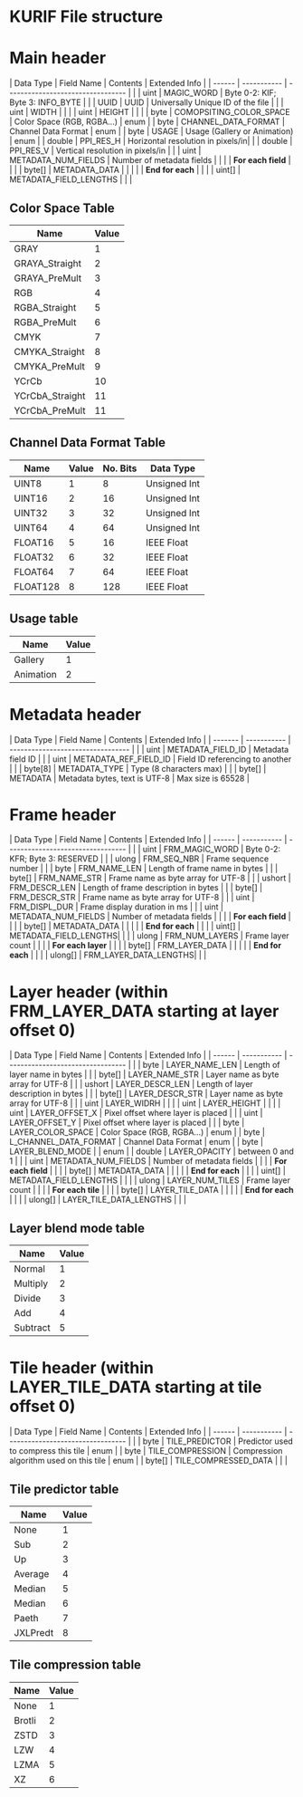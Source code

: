# KURIF File structure

# Main header
| Data Type | Field Name            | Contents                          | Extended Info |
| ------  | -----------             | --------------------------------- | |
| uint    | MAGIC_WORD              | Byte 0-2: KIF; Byte 3: INFO_BYTE  | |
| UUID    | UUID                    | Universally Unique ID of the file | |
| uint    | WIDTH                   |                                   | |
| uint    | HEIGHT                  |                                   | |
| byte    | COMOPSITING_COLOR_SPACE | Color Space (RGB, RGBA...)        | enum |
| byte    | CHANNEL_DATA_FORMAT     | Channel Data Format               | enum |
| byte    | USAGE                   | Usage (Gallery or Animation)      | enum |
| double  | PPI_RES_H               | Horizontal resolution in pixels/in| |
| double  | PPI_RES_V               | Vertical resolution in pixels/in  | |
| uint    | METADATA_NUM_FIELDS     | Number of metadata fields         | |
|         | **For each field**      |                                   | |
| byte[]  | METADATA_DATA           |                                   | |
|         | **End for each**        |                                   | |
| uint[]  | METADATA_FIELD_LENGTHS  |                                   | |

## Color Space Table
| Name                       | Value |
| -------------------------- | ----- |
| GRAY                       | 1     |
| GRAYA_Straight             | 2     |
| GRAYA_PreMult              | 3     |
| RGB                        | 4     |
| RGBA_Straight              | 5     |
| RGBA_PreMult               | 6     |
| CMYK                       | 7     |
| CMYKA_Straight             | 8     |
| CMYKA_PreMult              | 9     |
| YCrCb                      | 10    |
| YCrCbA_Straight            | 11    |
| YCrCbA_PreMult             | 11    |

## Channel Data Format Table
| Name                       | Value | No. Bits | Data Type    |
| -------------------------- | ----- | -------- | ------------ |
| UINT8                      | 1     | 8        | Unsigned Int |
| UINT16                     | 2     | 16       | Unsigned Int |
| UINT32                     | 3     | 32       | Unsigned Int |
| UINT64                     | 4     | 64       | Unsigned Int |
| FLOAT16                    | 5     | 16       | IEEE Float   |
| FLOAT32                    | 6     | 32       | IEEE Float   |
| FLOAT64                    | 7     | 64       | IEEE Float   |
| FLOAT128                   | 8     | 128      | IEEE Float   |

## Usage table
| Name                       | Value |
| -------------------------- | ----- |
| Gallery                    | 1     |
| Animation                  | 2     |

# Metadata header
| Data Type | Field Name            | Contents                          | Extended Info |
| ------- | -----------             | --------------------------------- | |
| uint    | METADATA_FIELD_ID       | Metadata field ID                 | |
| uint    | METADATA_REF_FIELD_ID   | Field ID referencing to another   | |
| byte[8] | METADATA_TYPE           | Type (8 characters max)           | |
| byte[]  | METADATA                | Metadata bytes, text is UTF-8     | Max size is 65528 |

# Frame header
| Data Type | Field Name          | Contents                             | Extended Info |
| ------  | -----------           | ---------------------------------    | |
| uint    | FRM_MAGIC_WORD        | Byte 0-2: KFR; Byte 3: RESERVED      | |
| ulong   | FRM_SEQ_NBR           | Frame sequence number                | |
| byte    | FRM_NAME_LEN          | Length of frame name in bytes        | |
| byte[]  | FRM_NAME_STR          | Frame name as byte array for UTF-8   | |
| ushort  | FRM_DESCR_LEN         | Length of frame description in bytes | |
| byte[]  | FRM_DESCR_STR         | Frame name as byte array for UTF-8   | |
| uint    | FRM_DISPL_DUR         | Frame display duration in ms         | |
| uint    | METADATA_NUM_FIELDS   | Number of metadata fields            | |
|         | **For each field**    |                                      | |
| byte[]  | METADATA_DATA         |                                      | |
|         | **End for each**      |                                      | |
| uint[]  | METADATA_FIELD_LENGTHS|                                      | |
| ulong   | FRM_NUM_LAYERS        | Frame layer count                    | |
|         | **For each layer**    |                                      | |
| byte[]  | FRM_LAYER_DATA        |                                      | |
|         | **End for each**      |                                      | |
| ulong[] | FRM_LAYER_DATA_LENGTHS|                                      | |

# Layer header (within FRM_LAYER_DATA starting at layer offset 0)
| Data Type | Field Name            | Contents                             | Extended Info |
| ------  | -----------             | ---------------------------------    | |
| byte    | LAYER_NAME_LEN          | Length of layer name in bytes        | |
| byte[]  | LAYER_NAME_STR          | Layer name as byte array for UTF-8   | |
| ushort  | LAYER_DESCR_LEN         | Length of layer description in bytes | |
| byte[]  | LAYER_DESCR_STR         | Layer name as byte array for UTF-8   | |
| uint    | LAYER_WIDRH             |                                      | |
| uint    | LAYER_HEIGHT            |                                      | |
| uint    | LAYER_OFFSET_X          | Pixel offset where layer is placed   | |
| uint    | LAYER_OFFSET_Y          | Pixel offset where layer is placed   | |
| byte    | LAYER_COLOR_SPACE       | Color Space (RGB, RGBA...)           | enum |
| byte    | L_CHANNEL_DATA_FORMAT   | Channel Data Format                  | enum |
| byte    | LAYER_BLEND_MODE        |                                      | enum |
| double  | LAYER_OPACITY           | between 0 and 1                      | |
| uint    | METADATA_NUM_FIELDS     | Number of metadata fields            | |
|         | **For each field**      |                                      | |
| byte[]  | METADATA_DATA           |                                      | |
|         | **End for each**        |                                      | |
| uint[]  | METADATA_FIELD_LENGTHS  |                                   | |
| ulong   | LAYER_NUM_TILES         | Frame layer count                    | |
|         | **For each tile**       |                                      | |
| byte[]  | LAYER_TILE_DATA         |                                      | |
|         | **End for each**        |                                      | |
| ulong[] | LAYER_TILE_DATA_LENGTHS |                                      | |

## Layer blend mode table
| Name                       | Value |
| -------------------------- | ----- |
| Normal                     | 1     |
| Multiply                   | 2     |
| Divide                     | 3     |
| Add                        | 4     |
| Subtract                   | 5     |


# Tile header (within LAYER_TILE_DATA starting at tile offset 0)
| Data Type | Field Name            | Contents                                | Extended Info |
| ------  | -----------             | ---------------------------------       | |
| byte    | TILE_PREDICTOR          | Predictor used to compress this tile    | enum |
| byte    | TILE_COMPRESSION        | Compression algorithm used on this tile | enum |
| byte[]  | TILE_COMPRESSED_DATA    |                                         | |

## Tile predictor table
| Name                       | Value |
| -------------------------- | ----- |
| None                       | 1     |
| Sub                        | 2     |
| Up                         | 3     |
| Average                    | 4     |
| Median                     | 5     |
| Median                     | 6     |
| Paeth                      | 7     |
| JXLPredt                   | 8     |

## Tile compression table
| Name                       | Value |
| -------------------------- | ----- |
| None                       | 1     |
| Brotli                     | 2     |
| ZSTD                       | 3     |
| LZW                        | 4     |
| LZMA                       | 5     |
| XZ                         | 6     |
